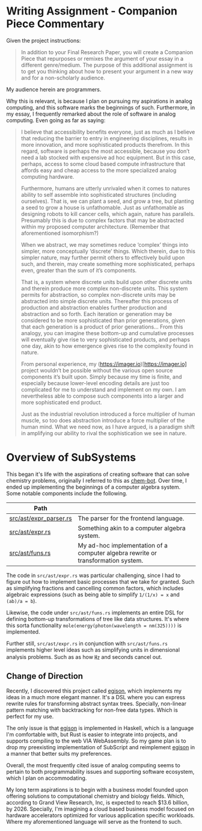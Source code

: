 # Writing Assignment - Companion Piece Commentary

Given the project instructions:

> In addition to your Final Research Paper, you will create a Companion Piece that repurposes or remixes the argument of your essay in a different genre/medium. The purpose of this additional assignment is to get you thinking about how to present your argument in a new way and for a non-scholarly audience. 

My audience herein are programmers.

Why this is relevant, is because I plan on pursuing my aspirations in analog computing, and this software marks the beginnings of such. Furthermore, in my essay, I frequently remarked about the role of software in analog computing. Even going as far as saying:

> I believe that accessibility benefits everyone, just as much as I believe that reducing the barrier to entry in engineering disciplines, results in more innovation, and more sophisticated products therefrom. In this regard, software is perhaps the most accessible, because you don’t need a lab stocked with expensive ad hoc equipment. But in this case, perhaps, access to some cloud based compute infrastructure that affords easy and cheap access to the more specialized analog computing hardware.
>
> Furthermore, humans are utterly unrivaled when it comes to natures ability to self assemble into sophisticated structures (including ourselves). That is, we can plant a seed, and grow a tree, but planting a seed to grow a house is unfathomable. Just as unfathomable as designing robots to kill cancer cells, which again, nature has parallels. Presumably this is due to complex factors that may be abstracted within my proposed computer architecture. (Remember that aforementioned isomorphism?)
>
> When we abstract, we may sometimes reduce ‘complex’ things into simpler, more conceptually ‘discrete’ things. Which therein, due to this simpler nature, may further permit others to effectively build upon such, and therein, may create something more sophisticated, perhaps even, greater than the sum of it’s components.
>
> That is, a system where discrete units build upon other discrete units and therein produce more complex non-discrete units. This system permits for abstraction, so complex non-discrete units may be abstracted into simple discrete units. Thereafter this process of production and abstraction enables further production and abstraction and so forth. Each iteration or generation may be considered to be more sophisticated than prior generations, given that each generation is a product of prior generations... From this analogy, you can imagine these bottom-up and cumulative processes will eventually give rise to very sophisticated products, and perhaps one day, akin to how emergence gives rise to the complexity found in nature.
>
> From personal experience, my (https://imager.io)[https://imager.io] project wouldn’t be possible without the various open source components it’s built upon. Simply because my time is finite, and especially because lower-level encoding details are just too complicated for me to understand and implement on my own. I am nevertheless able to compose such components into a larger and more sophisticated end product.
>
> Just as the industrial revolution introduced a force multiplier of human muscle, so too does abstraction introduce a force multiplier of the human mind. What we need now, as I have argued, is a paradigm shift in amplifying our ability to rival the sophistication we see in nature.

# Overview of SubSystems

This began it's life with the aspirations of creating software that can solve chemistry problems, originally I referred to this as [chem-bot](https://github.com/colbyn/chem-bot). Over time, I ended up implementing the beginnings of a computer algebra system. Some notable components include the following. 

| Path| |
|-----|--|
| [src/ast/expr_parser.rs](https://github.com/colbyn/SubSystems/blob/main/compiler/src/ast/expr_parser.rs)| The parser for the frontend language. |
| [src/ast/expr.rs](https://github.com/colbyn/SubSystems/blob/main/compiler/src/ast/expr.rs)| Something akin to a computer algebra system. |
| [src/ast/funs.rs](https://github.com/colbyn/SubSystems/blob/main/compiler/src/ast/funs.rs)| My ad-hoc implementation of a computer algebra rewrite or transformation system. |

The code in `src/ast/expr.rs` was particular challenging, since I had to figure out how to implement basic processes that we take for granted. Such as simplifying fractions and cancelling common factors, which includes algebraic expressions (such as being able to simplify `1/(1/x) = x` and `(ab)/a = b`).

Likewise, the code under `src/ast/funs.rs` implements an entire DSL for defining bottom-up transformations of tree like data structures. It's where this sorta functionality `mole(energy(photon(wavelength = nm(325))))` is implemented. 

Further still, `src/ast/expr.rs` in conjunction with `src/ast/funs.rs` implements higher level ideas such as simplifying units in dimensional analysis problems. Such as as how ㎐ and seconds cancel out.

## Change of Direction

Recently, I discovered this project called [egison](https://www.egison.org), which implements my ideas in a much more elegant manner. It's a DSL where you can express rewrite rules for transforming abstract syntax trees. Specially, non-linear pattern matching with backtracking for non-free data types. Which is perfect for my use. 

The only issue is that [egison](https://www.egison.org) is implemented in Haskell, which is a language I'm comfortable with, but Rust is easier to integrate into projects, and supports compiling to the web VIA WebAssembly. So my game plan is to drop my preexisting implementation of SubScript and reimplement [egison](https://www.egison.org) in a manner that better suits my preferences. 

Overall, the most frequently cited issue of analog computing seems to pertain to both programmability issues and supporting software ecosystem, which I plan on accommodating. 

My long term aspirations is to begin with a business model founded upon offering solutions to computational chemistry and biology fields. Which, according to Grand View Research, Inc, is expected to reach $13.6 billion, by 2026. Specially, I'm imagining a cloud based business model focused on hardware accelerators optimized for various application specific workloads. Where my aforementioned language will serve as the frontend to such.

